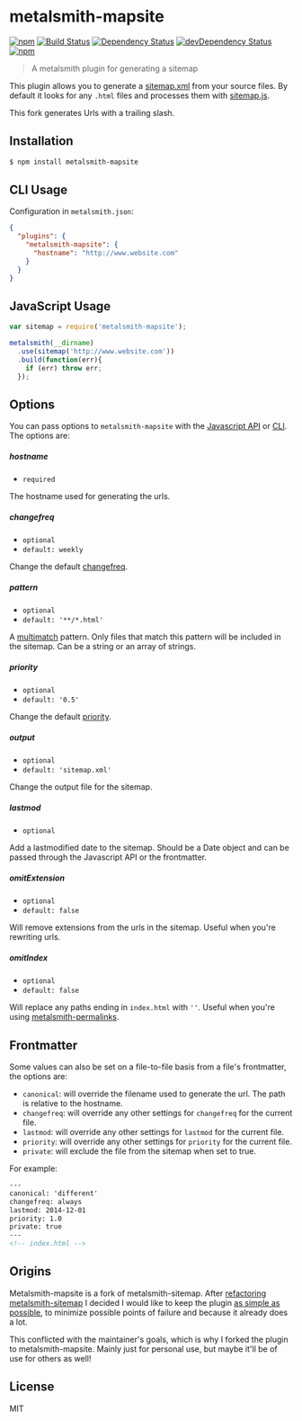 # metalsmith-mapsite

[![npm](https://img.shields.io/npm/v/metalsmith-mapsite.svg)](https://www.npmjs.com/package/metalsmith-mapsite) [![Build Status](https://travis-ci.org/superwolff/metalsmith-mapsite.svg)](https://travis-ci.org/superwolff/metalsmith-mapsite) [![Dependency Status](https://david-dm.org/superwolff/metalsmith-mapsite.svg)](https://david-dm.org/superwolff/metalsmith-mapsite) [![devDependency Status](https://david-dm.org/superwolff/metalsmith-mapsite/dev-status.svg)](https://david-dm.org/superwolff/metalsmith-mapsite#info=devDependencies) [![npm](https://img.shields.io/npm/dm/metalsmith-mapsite.svg)](https://www.npmjs.com/package/metalsmith-mapsite)

> A metalsmith plugin for generating a sitemap

This plugin allows you to generate a [sitemap.xml](http://www.sitemaps.org/protocol.html) from your source files. By default it looks for any `.html` files and processes them with [sitemap.js](https://github.com/ekalinin/sitemap.js).

This fork generates Urls with a trailing slash.

## Installation

```bash
$ npm install metalsmith-mapsite
```

## CLI Usage

Configuration in `metalsmith.json`:

```json
{
  "plugins": {
    "metalsmith-mapsite": {
      "hostname": "http://www.website.com"
    }
  }
}
```

## JavaScript Usage

```javascript
var sitemap = require('metalsmith-mapsite');

metalsmith(__dirname)
  .use(sitemap('http://www.website.com'))
  .build(function(err){
    if (err) throw err;
  });
```
## Options

You can pass options to `metalsmith-mapsite` with the [Javascript API](https://github.com/segmentio/metalsmith#api) or [CLI](https://github.com/segmentio/metalsmith#cli). The options are:

##### hostname

* `required`

The hostname used for generating the urls.

##### changefreq

* `optional`
* `default: weekly`

Change the default [changefreq](http://www.sitemaps.org/protocol.html).

##### pattern

* `optional`
* `default: '**/*.html'`

A [multimatch](https://github.com/sindresorhus/multimatch) pattern. Only files that match this pattern will be included in the sitemap. Can be a string or an array of strings.

##### priority

* `optional`
* `default: '0.5'`

Change the default [priority](http://www.sitemaps.org/protocol.html).

##### output

* `optional`
* `default: 'sitemap.xml'`

Change the output file for the sitemap.

##### lastmod

* `optional`

Add a lastmodified date to the sitemap. Should be a Date object and can be passed through the Javascript API or the frontmatter.

##### omitExtension

* `optional`
* `default: false`

Will remove extensions from the urls in the sitemap. Useful when you're rewriting urls.

##### omitIndex

* `optional`
* `default: false`

Will replace any paths ending in `index.html` with `''`. Useful when you're using [metalsmith-permalinks](https://github.com/segmentio/metalsmith-permalinks).

## Frontmatter

Some values can also be set on a file-to-file basis from a file's frontmatter, the options are:

* `canonical`: will override the filename used to generate the url. The path is relative to the hostname.
* `changefreq`: will override any other settings for `changefreq` for the current file.
* `lastmod`: will override any other settings for `lastmod` for the current file.
* `priority`: will override any other settings for `priority` for the current file.
* `private`: will exclude the file from the sitemap when set to true.

For example:

```html
---
canonical: 'different'
changefreq: always
lastmod: 2014-12-01
priority: 1.0
private: true
---
<!-- index.html -->
```

## Origins

Metalsmith-mapsite is a fork of metalsmith-sitemap. After [refactoring metalsmith-sitemap](https://github.com/ExtraHop/metalsmith-sitemap/pull/12) I decided I would like to keep the plugin [as simple as possible](http://davidwalsh.name/designing-simplicity), to minimize possible points of failure and because it already does a lot.

This conflicted with the maintainer's goals, which is why I forked the plugin to metalsmith-mapsite. Mainly just for personal use, but maybe it'll be of use for others as well!

## License

MIT
